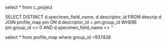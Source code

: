 ﻿select * from c_project

SELECT 
  DISTINCT d.specimen_field_name, d.descriptor_id
FROM 
  descrip d
JOIN 
  profile_map pm
ON 
  d.descriptor_id = pm.group_id
WHERE
  pm.group_id <> 0 AND 
  d.specimen_field_name <> ''
  
select * from profile_map where group_id =937426

